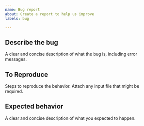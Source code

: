 ```yaml
---
name: Bug report
about: Create a report to help us improve
labels: bug

---
```

<!-- markdownlint-disable MD041 -->
## Describe the bug

A clear and concise description of what the bug is, including error messages.

## To Reproduce

Steps to reproduce the behavior. Attach any input file that might be required.

## Expected behavior

A clear and concise description of what you expected to happen.

